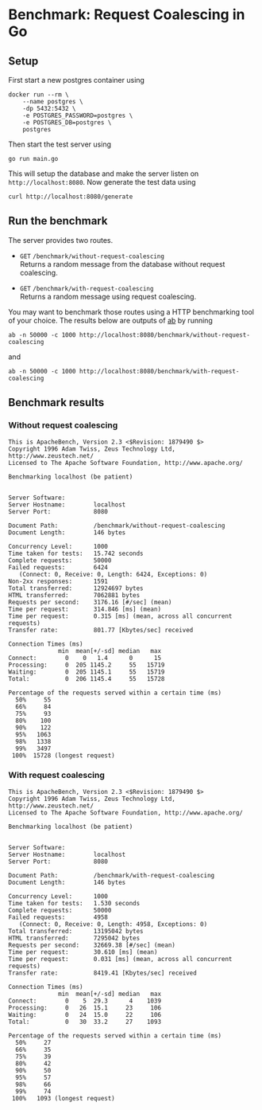 # Benchmark: Request Coalescing in Go

## Setup
First start a new postgres container using

    docker run --rm \
        --name postgres \
        -dp 5432:5432 \
        -e POSTGRES_PASSWORD=postgres \
        -e POSTGRES_DB=postgres \
        postgres

Then start the test server using

    go run main.go

This will setup the database and make the server listen on
`http://localhost:8080`. Now generate the test data using

    curl http://localhost:8080/generate

## Run the benchmark
The server provides two routes. 

* `GET` `/benchmark/without-request-coalescing` \
Returns a random message from the database without request coalescing.

* `GET` `/benchmark/with-request-coalescing` \
Returns a random message using request coalescing.

You may want to benchmark those routes using a HTTP benchmarking tool of your
choice. The results below are outputs of
[ab](https://httpd.apache.org/docs/2.4/programs/ab.html) by running

    ab -n 50000 -c 1000 http://localhost:8080/benchmark/without-request-coalescing

and

    ab -n 50000 -c 1000 http://localhost:8080/benchmark/with-request-coalescing

## Benchmark results

### Without request coalescing
```
This is ApacheBench, Version 2.3 <$Revision: 1879490 $>
Copyright 1996 Adam Twiss, Zeus Technology Ltd, http://www.zeustech.net/
Licensed to The Apache Software Foundation, http://www.apache.org/

Benchmarking localhost (be patient)


Server Software:        
Server Hostname:        localhost
Server Port:            8080

Document Path:          /benchmark/without-request-coalescing
Document Length:        146 bytes

Concurrency Level:      1000
Time taken for tests:   15.742 seconds
Complete requests:      50000
Failed requests:        6424
   (Connect: 0, Receive: 0, Length: 6424, Exceptions: 0)
Non-2xx responses:      1591
Total transferred:      12924697 bytes
HTML transferred:       7062881 bytes
Requests per second:    3176.16 [#/sec] (mean)
Time per request:       314.846 [ms] (mean)
Time per request:       0.315 [ms] (mean, across all concurrent requests)
Transfer rate:          801.77 [Kbytes/sec] received

Connection Times (ms)
              min  mean[+/-sd] median   max
Connect:        0    0   1.4      0      15
Processing:     0  205 1145.2     55   15719
Waiting:        0  205 1145.1     55   15719
Total:          0  206 1145.4     55   15728

Percentage of the requests served within a certain time (ms)
  50%     55
  66%     84
  75%     93
  80%    100
  90%    122
  95%   1063
  98%   1338
  99%   3497
 100%  15728 (longest request)
```

### With request coalescing
```
This is ApacheBench, Version 2.3 <$Revision: 1879490 $>
Copyright 1996 Adam Twiss, Zeus Technology Ltd, http://www.zeustech.net/
Licensed to The Apache Software Foundation, http://www.apache.org/

Benchmarking localhost (be patient)


Server Software:        
Server Hostname:        localhost
Server Port:            8080

Document Path:          /benchmark/with-request-coalescing
Document Length:        146 bytes

Concurrency Level:      1000
Time taken for tests:   1.530 seconds
Complete requests:      50000
Failed requests:        4958
   (Connect: 0, Receive: 0, Length: 4958, Exceptions: 0)
Total transferred:      13195042 bytes
HTML transferred:       7295042 bytes
Requests per second:    32669.38 [#/sec] (mean)
Time per request:       30.610 [ms] (mean)
Time per request:       0.031 [ms] (mean, across all concurrent requests)
Transfer rate:          8419.41 [Kbytes/sec] received

Connection Times (ms)
              min  mean[+/-sd] median   max
Connect:        0    5  29.3      4    1039
Processing:     0   26  15.1     23     106
Waiting:        0   24  15.0     22     106
Total:          0   30  33.2     27    1093

Percentage of the requests served within a certain time (ms)
  50%     27
  66%     35
  75%     39
  80%     42
  90%     50
  95%     57
  98%     66
  99%     74
 100%   1093 (longest request)
```
